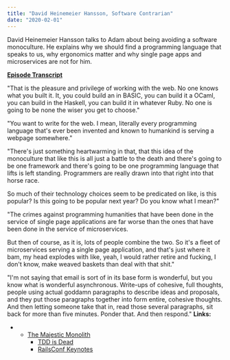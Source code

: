 ```yaml
---
title: "David Heinemeier Hansson, Software Contrarian"
date: "2020-02-01"
---
```


David Heinemeier Hansson talks to Adam about being avoiding a software monoculture. He explains why we should find a programming language that speaks to us, why ergonomics matter and why single page apps and microservices are not for him.

**[Episode Transcript](https://corecursive.com/david-heinemeier-hansson-software-contrarian-transcript)**

"That is the pleasure and privilege of working with the web. No one knows what you built it. It, you could build an in BASIC, you can build it a OCaml, you can build in the Haskell, you can build it in whatever Ruby. No one is going to be none the wiser you get to choose."

"You want to write for the web. I mean, literally every programming language that's ever been invented and known to humankind is serving a webpage somewhere."

"There's just something heartwarming in that, that this idea of the monoculture that like this is all just a battle to the death and there's going to be one framework and there's going to be one programming language that lifts is left standing. Programmers are really drawn into that right into that horse race.

So much of their technology choices seem to be predicated on like, is this popular? Is this going to be popular next year? Do you know what I mean?"

"The crimes against programming humanities that have been done in the service of single page applications are far worse than the ones that have been done in the service of microservices.

But then of course, as it is, lots of people combine the two. So it's a fleet of microservices serving a single page application, and that's just where it bam, my head explodes with like, yeah, I would rather retire and fucking, I don't know, make weaved baskets than deal with that shit."

"I'm not saying that email is sort of in its base form is wonderful, but you know what is wonderful asynchronous. Write-ups of cohesive, full thoughts, people using actual goddamn paragraphs to describe ideas and proposals, and they put those paragraphs together into form entire, cohesive thoughts. And then letting someone take that in, read those several paragraphs, sit back for more than five minutes. Ponder that. And then respond." **Links:**

- - [The Majestic Monolith](https://m.signalvnoise.com/the-majestic-monolith/)
    - [TDD is Dead](https://dhh.dk/2014/tdd-is-dead-long-live-testing.html)
    - [RailsConf Keynotes](https://m.signalvnoise.com/all-my-railsconf-keynotes/)
